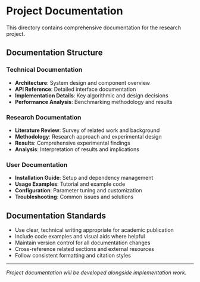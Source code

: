 # Project Documentation

This directory contains comprehensive documentation for the research project.

## Documentation Structure

### Technical Documentation
- **Architecture**: System design and component overview
- **API Reference**: Detailed interface documentation
- **Implementation Details**: Key algorithmic and design decisions
- **Performance Analysis**: Benchmarking methodology and results

### Research Documentation
- **Literature Review**: Survey of related work and background
- **Methodology**: Research approach and experimental design
- **Results**: Comprehensive experimental findings
- **Analysis**: Interpretation of results and implications

### User Documentation
- **Installation Guide**: Setup and dependency management
- **Usage Examples**: Tutorial and example code
- **Configuration**: Parameter tuning and customization
- **Troubleshooting**: Common issues and solutions

## Documentation Standards

- Use clear, technical writing appropriate for academic publication
- Include code examples and visual aids where helpful
- Maintain version control for all documentation changes
- Cross-reference related sections and external resources
- Follow consistent formatting and citation styles

---

*Project documentation will be developed alongside implementation work.*